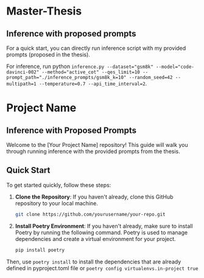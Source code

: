 # Master-Thesis

## Inference with proposed prompts

For a quick start, you can directly run inference script with my provided prompts (proposed in the thesis).

For inference, run python `inference.py --dataset="gsm8k" --model="code-davinci-002" --method="active_cot" --qes_limit=10 --prompt_path="./inference_prompts/gsm8k_k=10" --random_seed=42 --multipath=1 --temperature=0.7 --api_time_interval=2`.

# Project Name

## Inference with Proposed Prompts

Welcome to the [Your Project Name] repository! This guide will walk you through running inference with the provided prompts from the thesis.

## Quick Start

To get started quickly, follow these steps:

1. **Clone the Repository**: If you haven't already, clone this GitHub repository to your local machine.

   ```bash
   git clone https://github.com/yourusername/your-repo.git

2. **Install Poetry Environment**:
If you haven't already, make sure to install Poetry by running the following command. Poetry is used to manage dependencies and create a virtual environment for your project.

   ```bash
   pip install poetry

Then, use `poetry install` to install the dependencies that are already defined in pyproject.toml file or  `poetry config virtualenvs.in-project true`


